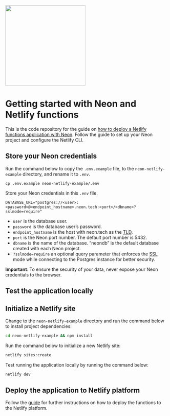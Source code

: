 <img width="250px" src="https://raw.githubusercontent.com/neondatabase/website/a898a3ff9c2786a3fd4691d083eb8f3c751e008b/src/images/logo-white.svg" />

# Getting started with Neon and Netlify functions

This is the code repository for the guide on [how to deploy a Netlify functions application with Neon](https://neon.tech/docs/guides/netlify-functions). Follow the guide to set up your Neon project and configure the Netlify CLI. 

## Store your Neon credentials

Run the command below to copy the `.env.example` file, to the `neon-netlify-example` directory, and rename it to `.env`.

```
cp .env.example neon-netlify-example/.env
```

Store your Neon credentials in this `.env` file.

```
DATABASE_URL="postgres://<user>:<password>@<endpoint_hostname>.neon.tech:<port>/<dbname>?sslmode=require"
```

- `user` is the database user.
- `password` is the database user’s password.
- `endpoint_hostname` is the host with neon.tech as the [TLD](https://www.cloudflare.com/en-gb/learning/dns/top-level-domain/).
- `port` is the Neon port number. The default port number is 5432.
- `dbname` is the name of the database. “neondb” is the default database created with each Neon project.
- `?sslmode=require` an optional query parameter that enforces the [SSL](https://www.cloudflare.com/en-gb/learning/ssl/what-is-ssl/) mode while connecting to the Postgres instance for better security.

**Important**: To ensure the security of your data, never expose your Neon credentials to the browser.

## Test the application locally

## Initialize a Netlify site

Change to the `neon-netlify-example` directory and run the command below to install project dependencies:

```bash
cd neon-netlify-example && npm install
```

Run the command below to initialize a new Netlify site:

```bash
netlify sites:create
```

Test running the application locally by running the command below:

```bash
netlify dev
```

## Deploy the application to Netlify platform

Follow the [guide](https://neon.tech/docs/guides/netlify-functions#deploying-your-netlify-site-and-function) for further instructions on how to deploy the functions to the Netlify platform.